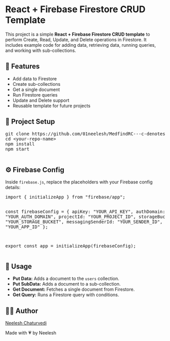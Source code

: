 <!DOCTYPE html>
<html lang="en">
<head>
  <meta charset="UTF-8">
  <title>React + Firebase Firestore CRUD Template</title>
</head>
<body>
  <h1>React + Firebase Firestore CRUD Template</h1>
  <p>
    This project is a simple <strong>React + Firebase Firestore CRUD template</strong> to perform 
    Create, Read, Update, and Delete operations in Firestore.  
    It includes example code for adding data, retrieving data, running queries, 
    and working with sub-collections.
  </p>

  <h2>🚀 Features</h2>
  <ul>
    <li>Add data to Firestore</li>
    <li>Create sub-collections</li>
    <li>Get a single document</li>
    <li>Run Firestore queries</li>
    <li>Update and Delete support</li>
    <li>Reusable template for future projects</li>
  </ul>

  <h2>📂 Project Setup</h2>
  <pre>
git clone https://github.com/01neelesh/MedfindRC---c-denotes-the-clone-.git
cd &lt;your-repo-name&gt;
npm install
npm start
  </pre>

  <h2>⚙️ Firebase Config</h2>
  <p>
    Inside <code>firebase.js</code>, replace the placeholders with your Firebase config details:
  </p>
  <pre>
import { initializeApp } from "firebase/app";

const firebaseConfig = {
  apiKey: "YOUR_API_KEY",
  authDomain: "YOUR_AUTH_DOMAIN",
  projectId: "YOUR_PROJECT_ID",
  storageBucket: "YOUR_STORAGE_BUCKET",
  messagingSenderId: "YOUR_SENDER_ID",
  appId: "YOUR_APP_ID"
};

export const app = initializeApp(firebaseConfig);
  </pre>

  <h2>📜 Usage</h2>
  <ul>
    <li><strong>Put Data:</strong> Adds a document to the <code>users</code> collection.</li>
    <li><strong>Put SubData:</strong> Adds a document to a sub-collection.</li>
    <li><strong>Get Document:</strong> Fetches a single document from Firestore.</li>
    <li><strong>Get Query:</strong> Runs a Firestore query with conditions.</li>
  </ul>

  <h2>👨‍💻 Author</h2>
  <p>
    <a href="https://www.linkedin.com/in/01neelesh/" target="_blank">Neelesh Chaturvedi</a>
  </p>
  <p>Made with 💗 by Neelesh</p>
</body>
</html>
